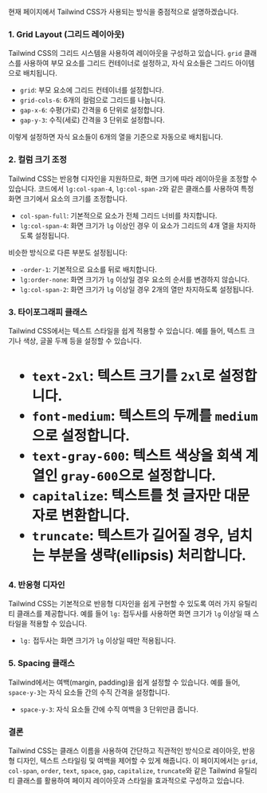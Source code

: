 현재 페이지에서 Tailwind CSS가 사용되는 방식을 중점적으로 설명하겠습니다.

### 1. **Grid Layout (그리드 레이아웃)**

Tailwind CSS의 그리드 시스템을 사용하여 레이아웃을 구성하고 있습니다. `grid` 클래스를 사용하여 부모 요소를 그리드 컨테이너로 설정하고, 자식 요소들은 그리드 아이템으로 배치됩니다.

<div className="grid grid-cols-6 gap-x-6 gap-y-3">

- `grid`: 부모 요소에 그리드 컨테이너를 설정합니다.
- `grid-cols-6`: 6개의 컬럼으로 그리드를 나눕니다.
- `gap-x-6`: 수평(가로) 간격을 6 단위로 설정합니다.
- `gap-y-3`: 수직(세로) 간격을 3 단위로 설정합니다.

이렇게 설정하면 자식 요소들이 6개의 열을 기준으로 자동으로 배치됩니다.

### 2. **컬럼 크기 조정**

Tailwind CSS는 반응형 디자인을 지원하므로, 화면 크기에 따라 레이아웃을 조정할 수 있습니다. 코드에서 `lg:col-span-4`, `lg:col-span-2`와 같은 클래스를 사용하여 특정 화면 크기에서 요소의 크기를 조정합니다.

<div className="space-y-3 col-span-full lg:col-span-4">

- `col-span-full`: 기본적으로 요소가 전체 그리드 너비를 차지합니다.
- `lg:col-span-4`: 화면 크기가 `lg` 이상인 경우 이 요소가 그리드의 4개 열을 차지하도록 설정됩니다.

비슷한 방식으로 다른 부분도 설정됩니다:

<div className="-order-1 col-span-full lg:order-none lg:col-span-2">

- `-order-1`: 기본적으로 요소를 뒤로 배치합니다.
- `lg:order-none`: 화면 크기가 `lg` 이상일 경우 요소의 순서를 변경하지 않습니다.
- `lg:col-span-2`: 화면 크기가 `lg` 이상일 경우 2개의 열만 차지하도록 설정됩니다.

### 3. **타이포그래피 클래스**

Tailwind CSS에서는 텍스트 스타일을 쉽게 적용할 수 있습니다. 예를 들어, 텍스트 크기나 색상, 글꼴 두께 등을 설정할 수 있습니다.

<h1 className="text-2xl font-medium text-gray-600 capitalize truncate">

- `text-2xl`: 텍스트 크기를 `2xl`로 설정합니다.
- `font-medium`: 텍스트의 두께를 `medium`으로 설정합니다.
- `text-gray-600`: 텍스트 색상을 회색 계열인 `gray-600`으로 설정합니다.
- `capitalize`: 텍스트를 첫 글자만 대문자로 변환합니다.
- `truncate`: 텍스트가 길어질 경우, 넘치는 부분을 생략(ellipsis) 처리합니다.

### 4. **반응형 디자인**

Tailwind CSS는 기본적으로 반응형 디자인을 쉽게 구현할 수 있도록 여러 가지 유틸리티 클래스를 제공합니다. 예를 들어 `lg:` 접두사를 사용하면 화면 크기가 `lg` 이상일 때 스타일을 적용할 수 있습니다.

<div className="-order-1 col-span-full lg:order-none lg:col-span-2">

- `lg:` 접두사는 화면 크기가 `lg` 이상일 때만 적용됩니다.

### 5. **Spacing 클래스**

Tailwind에서는 여백(margin, padding)을 쉽게 설정할 수 있습니다. 예를 들어, `space-y-3`는 자식 요소들 간의 수직 간격을 설정합니다.

<div className="space-y-3 col-span-full lg:col-span-4">

- `space-y-3`: 자식 요소들 간에 수직 여백을 3 단위만큼 줍니다.

### 결론

Tailwind CSS는 클래스 이름을 사용하여 간단하고 직관적인 방식으로 레이아웃, 반응형 디자인, 텍스트 스타일링 및 여백을 제어할 수 있게 해줍니다. 이 페이지에서는 `grid`, `col-span`, `order`, `text`, `space`, `gap`, `capitalize`, `truncate`와 같은 Tailwind 유틸리티 클래스를 활용하여 페이지 레이아웃과 스타일을 효과적으로 구성하고 있습니다.